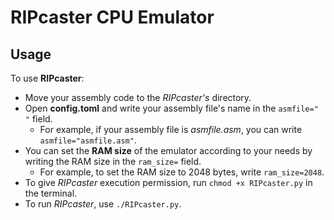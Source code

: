 # RIPcaster CPU Emulator

## Usage
To use **RIPcaster**:
- Move your assembly code to the *RIPcaster's* directory.
- Open **config.toml** and write your assembly file's name in the `asmfile=" "` field.
  - For example, if your assembly file is *asmfile.asm*, you can write `asmfile="asmfile.asm"`.
- You can set the **RAM size** of the emulator according to your needs by writing the RAM size in the `ram_size=` field.
  - For example, to set the RAM size to 2048 bytes, write `ram_size=2048`.
- To give *RIPcaster* execution permission, run `chmod +x RIPcaster.py` in the terminal.
- To run *RIPcaster*, use `./RIPcaster.py`.